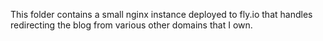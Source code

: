 This folder contains a small nginx instance deployed to fly.io that handles redirecting the blog from various other domains that I own.
